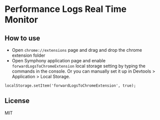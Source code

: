 # Performance Logs Real Time Monitor

## How to use
- Open `chrome://extensions` page and drag and drop the chrome extension folder
- Open Symphony application page and enable `forwardLogsToChromeExtension` local storage setting by typing the commands in the console. Or you can manually set it up in Devtools > Application > Local Storage.

```
localStorage.setItem('forwardLogsToChromeExtension', true);
```

## License
MIT
